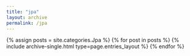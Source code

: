 ```yaml
---
title: "jpa"
layout: archive
permalink: /jpa
---
```



{% assign posts = site.categories.Jpa %}
{% for post in posts %} {% include archive-single.html type=page.entries_layout %} {% endfor %}